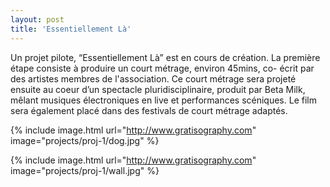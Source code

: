 ```yaml
---
layout: post
title: 'Essentiellement Là'
---
```

Un projet pilote, “Essentiellement Là” est en cours de création.
La première étape consiste à produire un court métrage, environ 45mins, co- écrit par des artistes membres de l'association.
Ce court métrage sera projeté ensuite au coeur d’un spectacle pluridisciplinaire, produit par Beta Milk, mêlant musiques électroniques en live et performances scéniques.
Le film sera également placé dans des festivals de court métrage adaptés.

{% include image.html url="http://www.gratisography.com" image="projects/proj-1/dog.jpg" %}

{% include image.html url="http://www.gratisography.com" image="projects/proj-1/wall.jpg" %}
